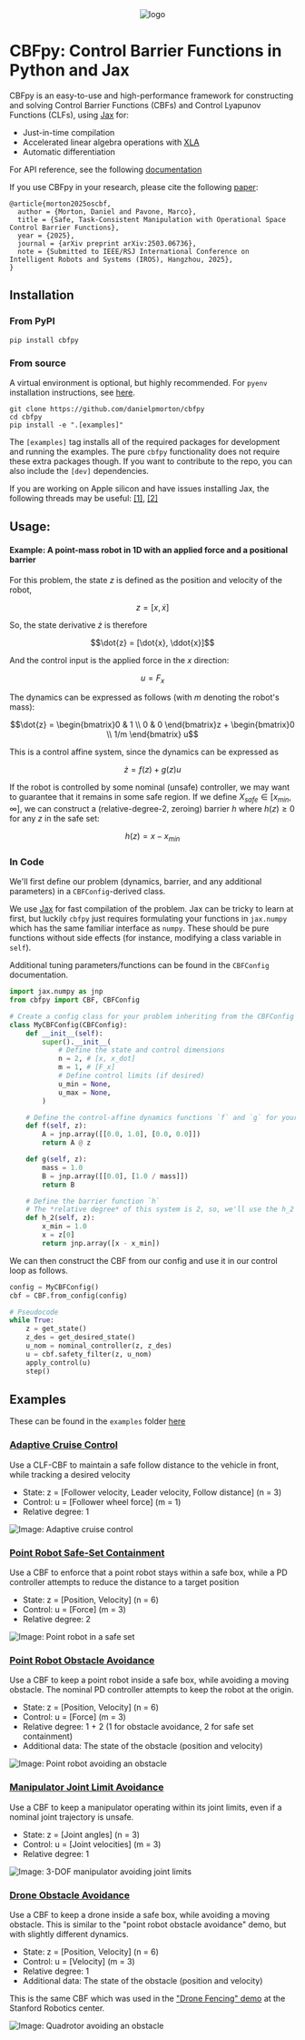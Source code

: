 <div align="center">
<img src="https://github.com/user-attachments/assets/0304752c-cb75-4d53-b45f-b6b1a0912d9c" alt="logo"></img>
</div>

# CBFpy: Control Barrier Functions in Python and Jax

CBFpy is an easy-to-use and high-performance framework for constructing and solving Control Barrier Functions (CBFs) and Control Lyapunov Functions (CLFs), using [Jax](https://github.com/google/jax) for:

- Just-in-time compilation
- Accelerated linear algebra operations with [XLA](https://openxla.org/xla)
- Automatic differentiation

For API reference, see the following [documentation](https://danielpmorton.github.io/cbfpy)

If you use CBFpy in your research, please cite the following [paper](https://arxiv.org/abs/2503.06736):

```
@article{morton2025oscbf,
  author = {Morton, Daniel and Pavone, Marco},
  title = {Safe, Task-Consistent Manipulation with Operational Space Control Barrier Functions},
  year = {2025},
  journal = {arXiv preprint arXiv:2503.06736},
  note = {Submitted to IEEE/RSJ International Conference on Intelligent Robots and Systems (IROS), Hangzhou, 2025},
}
```

## Installation 

### From PyPI

```
pip install cbfpy
```

### From source

A virtual environment is optional, but highly recommended. For `pyenv` installation instructions, see [here](https://danielpmorton.github.io/cbfpy/pyenv).

```
git clone https://github.com/danielpmorton/cbfpy
cd cbfpy
pip install -e ".[examples]"
```
The `[examples]` tag installs all of the required packages for development and running the examples. The pure `cbfpy` functionality does not require these extra packages though. If you want to contribute to the repo, you can also include the `[dev]` dependencies.

If you are working on Apple silicon and have issues installing Jax, the following threads may be useful: [[1]](https://stackoverflow.com/questions/68327863/importing-jax-fails-on-mac-with-m1-chip), [[2]](https://github.com/jax-ml/jax/issues/5501#issuecomment-955590288)

## Usage:

#### Example: A point-mass robot in 1D with an applied force and a positional barrier

For this problem, the state $z$ is defined as the position and velocity of the robot,

$$z = [x, \dot{x}]$$ 

So, the state derivative $\dot{z}$ is therefore

$$\dot{z} = [\dot{x}, \ddot{x}]$$ 

And the control input is the applied force in the $x$ direction:

$$u = F_{x}$$

The dynamics can be expressed as follows (with $m$ denoting the robot's mass):

$$\dot{z} = \begin{bmatrix}0 & 1 \\
                           0 & 0
            \end{bmatrix}z + 
            \begin{bmatrix}0 \\
                          1/m
            \end{bmatrix} u$$

This is a control affine system, since the dynamics can be expressed as 

$$\dot{z} = f(z) + g(z) u$$

If the robot is controlled by some nominal (unsafe) controller, we may want to guarantee that it remains in some safe region. If we define $X_{safe} \in [x_{min}, \infty]$, we can construct a (relative-degree-2, zeroing) barrier $h$ where $h(z) \geq 0$ for any $z$ in the safe set:

$$h(z) = x - x_{min}$$

### In Code

We'll first define our problem (dynamics, barrier, and any additional parameters) in a `CBFConfig`-derived class. 

We use [Jax](https://github.com/google/jax) for fast compilation of the problem. Jax can be tricky to learn at first, but luckily `cbfpy` just requires formulating your functions in `jax.numpy` which has the same familiar interface as `numpy`. These should be pure functions without side effects (for instance, modifying a class variable in `self`).

Additional tuning parameters/functions can be found in the `CBFConfig` documentation. 

```python
import jax.numpy as jnp
from cbfpy import CBF, CBFConfig

# Create a config class for your problem inheriting from the CBFConfig class
class MyCBFConfig(CBFConfig):
    def __init__(self):
        super().__init__(
            # Define the state and control dimensions
            n = 2, # [x, x_dot]
            m = 1, # [F_x]
            # Define control limits (if desired)
            u_min = None,
            u_max = None,
        )

    # Define the control-affine dynamics functions `f` and `g` for your system
    def f(self, z):
        A = jnp.array([[0.0, 1.0], [0.0, 0.0]])
        return A @ z

    def g(self, z):
        mass = 1.0
        B = jnp.array([[0.0], [1.0 / mass]])
        return B

    # Define the barrier function `h`
    # The *relative degree* of this system is 2, so, we'll use the h_2 method
    def h_2(self, z):
        x_min = 1.0
        x = z[0]
        return jnp.array([x - x_min])
```
We can then construct the CBF from our config and use it in our control loop as follows.
```python
config = MyCBFConfig()
cbf = CBF.from_config(config)

# Pseudocode
while True:
    z = get_state()
    z_des = get_desired_state()
    u_nom = nominal_controller(z, z_des)
    u = cbf.safety_filter(z, u_nom)
    apply_control(u)
    step() 
```

## Examples

These can be found in the `examples` folder [here](https://github.com/danielpmorton/cbfpy/tree/main/cbfpy/examples)

### [Adaptive Cruise Control](https://github.com/danielpmorton/cbfpy/blob/main/cbfpy/examples/adaptive_cruise_control_demo.py)

Use a CLF-CBF to maintain a safe follow distance to the vehicle in front, while tracking a desired velocity

- State: z = [Follower velocity, Leader velocity, Follow distance] (n = 3)
- Control: u = [Follower wheel force] (m = 1)
- Relative degree: 1

![Image: Adaptive cruise control](https://raw.githubusercontent.com/danielpmorton/cbfpy/refs/heads/main/images/acc_safe.gif)

### [Point Robot Safe-Set Containment](https://github.com/danielpmorton/cbfpy/blob/main/cbfpy/examples/point_robot_demo.py)

Use a CBF to enforce that a point robot stays within a safe box, while a PD controller attempts to reduce the distance to a target position

- State: z = [Position, Velocity] (n = 6)
- Control: u = [Force] (m = 3)
- Relative degree: 2

![Image: Point robot in a safe set](https://raw.githubusercontent.com/danielpmorton/cbfpy/refs/heads/main/images/point_robot_safe.gif)

### [Point Robot Obstacle Avoidance](https://github.com/danielpmorton/cbfpy/blob/main/cbfpy/examples/point_robot_obstacle_demo.py)

Use a CBF to keep a point robot inside a safe box, while avoiding a moving obstacle. The nominal PD controller attempts to keep the robot at the origin.

- State: z = [Position, Velocity] (n = 6)
- Control: u = [Force] (m = 3)
- Relative degree: 1 + 2 (1 for obstacle avoidance, 2 for safe set containment)
- Additional data: The state of the obstacle (position and velocity)

![Image: Point robot avoiding an obstacle](https://raw.githubusercontent.com/danielpmorton/cbfpy/refs/heads/main/images/point_robot_obstacle.gif)

### [Manipulator Joint Limit Avoidance](https://github.com/danielpmorton/cbfpy/blob/main/cbfpy/examples/joint_limits_demo.py)

Use a CBF to keep a manipulator operating within its joint limits, even if a nominal joint trajectory is unsafe. 

- State: z = [Joint angles] (n = 3)
- Control: u = [Joint velocities] (m = 3)
- Relative degree: 1

![Image: 3-DOF manipulator avoiding joint limits](https://raw.githubusercontent.com/danielpmorton/cbfpy/refs/heads/main/images/joint_limits.png)

### [Drone Obstacle Avoidance](https://github.com/danielpmorton/cbfpy/blob/main/cbfpy/examples/drone_demo.py)

Use a CBF to keep a drone inside a safe box, while avoiding a moving obstacle. This is similar to the "point robot obstacle avoidance" demo, but with slightly different dynamics.

- State: z = [Position, Velocity] (n = 6)
- Control: u = [Velocity] (m = 3)
- Relative degree: 1
- Additional data: The state of the obstacle (position and velocity)

This is the same CBF which was used in the ["Drone Fencing" demo](https://danielpmorton.github.io/drone_fencing/) at the Stanford Robotics center.

![Image: Quadrotor avoiding an obstacle](https://raw.githubusercontent.com/danielpmorton/cbfpy/refs/heads/main/images/drone_demo.gif)
